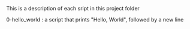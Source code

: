 This is a description of each sript in this project folder

0-hello_world
: a script that prints "Hello, World", followed by a new line
